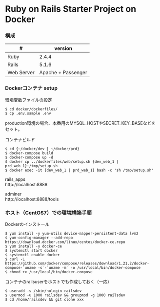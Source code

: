 # Ruby on Rails Starter Project on Docker

### 構成

|#  |version|
|---|---|
|Ruby|2.4.4|
|Rails|5.1.6|
|Web Server|Apache + Passenger|


### Dockerコンテナ setup

環境変数ファイルの設定
```
$ cd docker/dockerfiles/
$ cp .env.sample .env
```
production環境の場合、本番用のMYSQL_HOSTやSECRET_KEY_BASEなどをセット。


コンテナビルド
```
$ cd {~/docker/dev | ~/docker/prd}
$ docker-compose build
$ docker-compose up -d
$ docker cp ../dockerfiles/web/setup.sh {dev_web_1 | prd_web_1}:/tmp/setup.sh
$ docker exec -it {dev_web_1 | prd_web_1} bash -c 'sh /tmp/setup.sh'
```

rails_apps  
http://localhost:8888

adminer  
http://localhost:8888/tools


### ホスト（CentOS7）での環境構築手順
Dockerのインストール
```
$ yum install -y yum-utils device-mapper-persistent-data lvm2
$ yum-config-manager --add-repo https://download.docker.com/linux/centos/docker-ce.repo
$ yum install -y docker-ce
$ systemctl start docker
$ systemctl enable docker
$ curl -L https://github.com/docker/compose/releases/download/1.21.2/docker-compose-`uname -s`-`uname -m` -o /usr/local/bin/docker-compose
$ chmod +x /usr/local/bin/docker-compose
```

コンテナのrailsuserをホストでも作成しておく（一応）
```
$ useradd -s /sbin/nologin railsdev
$ usermod -u 1000 railsdev && groupmod -g 1000 railsdev
$ cd /home/railsdev && git clone xxx
```
